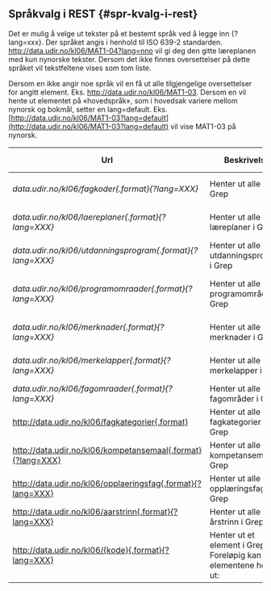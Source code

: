 ## Språkvalg i REST {#spr-kvalg-i-rest}

Det er mulig å velge ut tekster på et bestemt språk ved å legge inn {?lang=xxx}. Der språket angis i henhold til ISO 639-2 standarden. http://data.udir.no/kl06/MAT1-04?lang=nno vil gi deg den gitte læreplanen med kun nynorske tekster. Dersom det ikke finnes oversettelser på dette språket vil tekstfeltene vises som tom liste.

Dersom en ikke angir noe språk vil en få ut alle tilgjengelige oversettelser for angitt element. Eks. http://data.udir.no/kl06/MAT1-03. Dersom en vil hente ut elementet på «hovedspråk», som i hovedsak variere mellom nynorsk og bokmål, setter en lang=default. Eks. [http://data.udir.no/kl06/MAT1-03?lang=default](http://data.udir.no/kl06/MAT1-03?lang=default) vil vise MAT1-03 på nynorsk.

| **Url** | **Beskrivelse** | **Støttede formater** | **Eksempel** |
| --- | --- | --- | --- |
| *data.udir.no/kl06/fagkoder{.format}{?lang=XXX}* | Henter ut alle fag i Grep | RSS/Atom (.atom) | [http://data.udir.no/kl06/fagkoder](http://data.udir.no/kl06/fagkoder) (gir tilbake alle fagkoder i standardformat) |
| *data.udir.no/kl06/laereplaner{.format}{?lang=XXX}* | Henter ut alle læreplaner i Grep | RSS/Atom (.atom) | [http://data.udir.no/kl06/laereplaner](http://data.udir.no/kl06/laereplaner) (gir tilbake alle læreplaner i standardformat) |
| *data.udir.no/kl06/utdanningsprogram{.format}{?lang=XXX}* | Henter ut alle utdanningsprogram i Grep | RSS/Atom (.atom) | http:/[/data.udir.no/kl06/utdanningsprogram](http://data.udir.no/kl06/utdanningsprogram) (gir tilbake alle utdanningsprogram i standardformat) |
| *data.udir.no/kl06/programomraader{.format}{?lang=XXX}* | Henter ut alle programområder i Grep | RSS/Atom (.atom) | [http://data.udir.no/kl06/programomraader](http://data.udir.no/kl06/programomraader) (gir tilbake alle programområder i standardformat) |
| *data.udir.no/kl06/merknader{.format}{?lang=XXX}* | Henter ut alle merknader i Grep | RSS/Atom (.atom) | [http://data.udir.no/kl06/merknader](http://data.udir.no/kl06/merknader) (gir tilbake alle merknader i standardformat) |
| *data.udir.no/kl06/merkelapper{.format}{?lang=XXX}* | Henter ut alle merkelapper i Grep | RSS/Atom (.atom) | [http://data.udir.no/kl06/merkelapper](http://data.udir.no/kl06/merkelapper) (gir tilbake alle merkelapper i standardformat) |
| *data.udir.no/kl06/fagomraader{.format}{?lang=XXX}* | Henter ut alle fagområder i Grep | RSS/Atom (.atom) | http://data.udir.no/kl06/fagomraader (gir tilbake alle fagområder i standardformat) |
| http://data.udir.no/kl06/fagkategorier{.format} | Henter ut alle fagkategorier i Grep | RSS/Atom (.atom) | http://data.udir.no/kl06/fagkategorier (gir tilbake alle fagkategorier i standardformat) |
| http://data.udir.no/kl06/kompetansemaal{.format}{?lang=XXX} | Henter ut alle kompetansemål i Grep | RSS/Atom (.atom) | http://data.udir.no/kl06/kompetansemaal (gir tilbake alle kompetansemål i standardformat) |
| http://data.udir.no/kl06/opplaeringsfag{.format}{?lang=XXX} | Henter ut alle opplæringsfag i Grep | RSS/Atom (.atom) | http://data.udir.no/kl06/opplaeringsfag (gir tilbake alle opplæringsfag i standardformat) |
| http://data.udir.no/kl06/aarstrinn{.format}{?lang=XXX} | Henter ut alle årstrinn i Grep | RSS/Atom (.atom) | http://data.udir.no/kl06/aarstrinn (gir tilbake alle årstrinn i standardformat) |
| http://data.udir.no/kl06/{kode}{.format}{?lang=XXX} | Henter ut et element i Grep. Foreløpig kan [disse](../webtjenester/elementer.html) elementene hentes ut: | XML (.xml) | [http://data.udir.no/kl06/IDR1-01](http://data.udir.no/kl06/IDR1-01) |